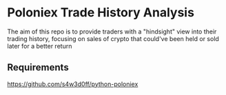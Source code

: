 # Poloniex Trade History Analysis
The aim of this repo is to provide traders with a "hindsight" view into their trading history, focusing on sales of crypto that could've been held or sold later for a better return

## Requirements
https://github.com/s4w3d0ff/python-poloniex